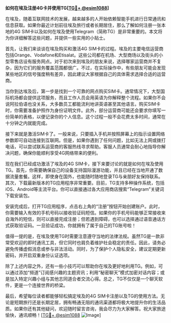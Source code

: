 **如何在埃及注册4G卡并使用TG[[TG💪+ @esim1088](https://t.me/s/esim1088)]**

在埃及，随着互联网技术的发展，越来越多的人开始依赖智能手机进行日常通讯和信息获取。如果你最近计划前往埃及旅行或者长期居住，那么了解如何注册一张本地的4G SIM卡以及如何在埃及使用Telegram（简称TG）是非常重要的。本文将为你详细解答这些问题，并提供一些实用的小贴士。

首先，让我们来谈谈在埃及购买和激活4G SIM卡的过程。埃及的主要电信运营商包括Orange、Vodafone和Etisalat。这些公司都在机场、大型商场以及街头的小型零售店设有服务网点。对于初次来到埃及的朋友来说，选择哪家运营商并不复杂，因为它们的服务覆盖范围都很广。不过，在实际操作中，有些朋友可能会发现某些地区的信号强度稍有差异，因此建议大家根据自己的具体需求选择合适的运营商。

当你到达埃及后，第一步是找到一个可靠的网点购买SIM卡。通常情况下，大型国际机场都会提供这项服务，而且工作人员会用英语为你解释整个流程。如果你不会说阿拉伯语也没关系，大多数员工都能流利地讲英语甚至其他语言。购买SIM卡时，你需要准备护照作为身份证明文件。此外，部分运营商可能还会要求你填写一份简单的表格，以便记录你的个人信息。这个过程一般不会花费太多时间，通常在十分钟之内就能完成。

接下来就是激活SIM卡了。一般来说，只要插入手机并按照屏幕上的指示设置网络参数即可自动连接到互联网。但是，如果你遇到了任何问题，比如无法上网或拨打电话，可以尝试联系运营商的客服热线寻求帮助。客服人员通常会耐心地指导你解决问题，确保你能顺利享受4G网络带来的便利。

现在我们已经成功激活了埃及的4G SIM卡，接下来要讨论的就是如何在埃及使用TG。首先，你需要确保自己的设备支持国际漫游功能，并且已经在当地开通了数据流量套餐。这样，即使身在国外，也能随时随地登录TG与亲朋好友保持联系。其次，下载最新版本的TG应用程序非常重要。目前，TG支持多种操作系统，包括iOS、Android等主流平台。你可以直接通过各大应用商店搜索“Telegram”关键词下载安装包。

安装完成后，打开TG应用程序，点击右上角的“注册”按钮开始创建账户。此时，你需要输入有效的手机号码以接收验证码短信。如果你的手机号码能够正常接收来自海外的短信，则可以直接完成注册；但若遇到障碍，也可以选择通过语音通话方式获取验证码。一旦验证成功，你就拥有了属于自己的TG账号啦！

值得一提的是，在埃及使用TG时需要注意遵守当地的法律法规。虽然TG是一款非常受欢迎的即时通讯工具，但它同时也肩负着维护社会稳定的责任。因此，请务必避免传播虚假消息或参与非法活动。同时，为了保护个人隐私安全，建议定期更新密码，并开启双重身份认证选项。

除了上述内容之外，还有一些小技巧可以帮助你在埃及更好地利用TG。例如，可以通过添加“频道”订阅感兴趣的主题资讯；利用“秘密聊天”模式加密对话内容；或是加入特定兴趣小组与其他志同道合者交流心得。总之，TG不仅仅是一个聊天软件，更是一个连接世界的桥梁。

最后，希望每位读者都能够轻松搞定埃及的4G SIM卡注册以及TG的使用方法。无论是短期旅行还是长期定居，拥有畅通无阻的通讯渠道都将极大地提升你的生活品质。如果你还有其他疑问，欢迎随时留言咨询，我会尽力为大家解答。祝大家旅途愉快，通讯顺畅！[[TG💪+ @esim1088](https://t.me/s/esim1088) ![Image](https://i.postimg.cc/4NQfJmqS/Snipaste-2025-05-13-00-14-12.png)]